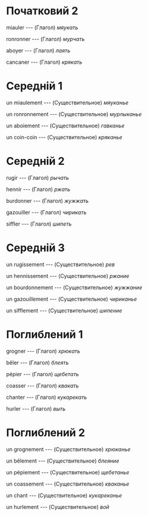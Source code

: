 # Початковий 2

miauler --- (Глагол)
*мяукать*



ronronner --- (Глагол)
*мурчать*



aboyer --- (Глагол)
*лаять*



cancaner --- (Глагол)
*крякать*



# Середній 1

un miaulement --- (Существительное)
*мяуканье*



un ronronnement --- (Существительное)
*мурлыканье*



un aboiement --- (Существительное)
*гавканье*



un coin-coin --- (Существительное)
*кряканье*



# Середній 2

rugir --- (Глагол)
*рычать*



hennir --- (Глагол)
*ржать*



burdonner --- (Глагол)
*жужжать*



gazouiller --- (Глагол)
*чирикать*



siffler --- (Глагол)
*шипеть*



# Середній 3

un rugissement --- (Существительное)
*рев*



un hennissement --- (Существительное)
*ржание*



un bourdonnement --- (Существительное)
*жужжание*



un gazouillement --- (Существительное)
*чириканье*



un sifflement --- (Существительное)
*шипение*



# Поглиблений 1

grogner --- (Глагол)
*хрюкать*



bêler --- (Глагол)
*блеять*



pépier --- (Глагол)
*щебетать*



coasser --- (Глагол)
*квакать*



chanter --- (Глагол)
*кукарекать*



hurler --- (Глагол)
*выть*



# Поглиблений 2

un grognement --- (Существительное)
*хрюканье*



un bêlement --- (Существительное)
*блеяние*



un pépiement --- (Существительное)
*щебетанье*



un coassement --- (Существительное)
*кваканье*



un chant --- (Существительное)
*кукареканье*



un hurlement --- (Существительное)
*вой*